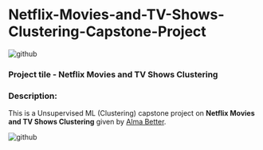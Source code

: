 # Netflix-Movies-and-TV-Shows-Clustering-Capstone-Project

![github](https://github.com/anasmalik081/Netflix-Movies-and-TV-Shows-Clustering-Capstone-Project/assets/84465546/c01734a4-9ef7-47bc-a75d-afdd4ca0a05e)

### Project tile - Netflix Movies and TV Shows Clustering
### Description:
This is a Unsupervised ML (Clustering) capstone project on **Netflix Movies and TV Shows Clustering** given by [Alma Better](https://www.almabetter.com/).

![github](https://github.com/anasmalik081/Netflix-Movies-and-TV-Shows-Clustering-Capstone-Project/assets/84465546/c01734a4-9ef7-47bc-a75d-afdd4ca0a05e)
